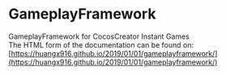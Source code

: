 # GameplayFramework
GameplayFramework for CocosCreator Instant Games  
The HTML form of the documentation can be found on: [https://huangx916.github.io/2019/01/01/gameplayframework/](https://huangx916.github.io/2019/01/01/gameplayframework/)
